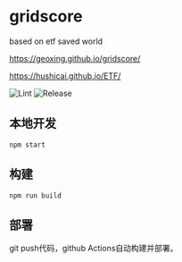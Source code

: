 # gridscore

based on etf saved world


https://geoxing.github.io/gridscore/


https://hushicai.github.io/ETF/

![Lint](https://github.com/geoxing/gridscore/workflows/Lint/badge.svg)
![Release](https://github.com/geoxing/gridscore/workflows/Release/badge.svg)

## 本地开发

```
npm start
```

## 构建

```
npm run build
```

## 部署

git push代码，github Actions自动构建并部署。

